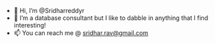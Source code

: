 - 👋 Hi, I’m @Sridharreddyr
- 👀 I’m a database consultant but I like to dabble in anything that I find interesting!
- 📫 You can reach me @ sridhar.rav@gmail.com

<!---
Sridharreddyr/Sridharreddyr is a ✨ special ✨ repository because its `README.md` (this file) appears on your GitHub profile.
You can click the Preview link to take a look at your changes.
--->
